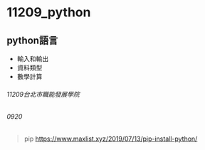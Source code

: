 # 11209_python
## python語言
- 輸入和輸出
- 資料類型
- 數學計算
###### 11209台北市職能發展學院
###### 0920
> pip https://www.maxlist.xyz/2019/07/13/pip-install-python/
